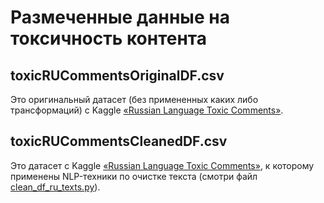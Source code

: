 # Размеченные данные на токсичность контента

## toxicRUCommentsOriginalDF.csv
Это оригинальный датасет (без примененных каких либо трансформаций) c Kaggle
[«Russian Language Toxic Comments»](https://www.kaggle.com/blackmoon/russian-language-toxic-comments).

## toxicRUCommentsCleanedDF.csv
Это датасет c Kaggle
[«Russian Language Toxic Comments»](https://www.kaggle.com/blackmoon/russian-language-toxic-comments),
к которому применены NLP-техники по очистке текста (смотри файл [clean_df_ru_texts.py](/dev/utils/clean_df_ru_texts.py)).